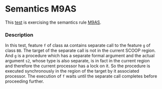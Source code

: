 # Semantics M9AS

This [test](.) is exercising the semantics rule [M9AS](../Readme.md).

### Description

In this test, feature `f` of class `AA` contains separate call to the feature `g` of class `BB`. The target of the separate call is not in the current SCOOP region. And `g` is a procedure which has a separate formal argument and the actual argument `s2`, whose type is also separate, is in fact in the current region and therefore the current processor has a lock on it. So the procedure is executed synchronously in the region of the target by it associated processor. The execution of `f` waits until the separate call completes before proceeding further.
